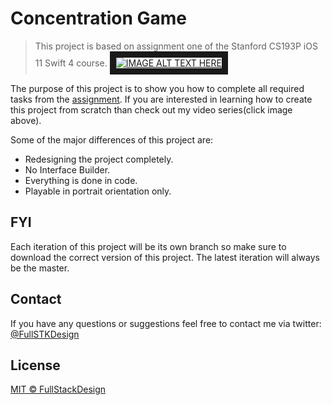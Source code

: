# Concentration Game

> This project is based on assignment one of the Stanford CS193P iOS 11 Swift 4 course.
<a href="http://www.youtube.com/watch?feature=player_embedded&v=FpjB5Q1t3tI
" target="_blank">
<img src="http://img.youtube.com/vi/FpjB5Q1t3tI/maxresdefault.jpg" 
alt="IMAGE ALT TEXT HERE" style="max-width: 100%; height: auto;" border="10" />
</a>

The purpose of this project is to show you how to complete all required tasks from the [assignment](https://drive.google.com/file/d/1u-b4agSQqKBROU5dTKryHz6nwdqDWS8G/view?usp=sharing). If you are interested in learning how to create this project from scratch than check out my video series(click image above).

Some of the major differences of this project are:
- Redesigning the project completely.
- No Interface Builder.
- Everything is done in code.
- Playable in portrait orientation only.


## FYI
Each iteration of this project will be its own branch so make sure to download the correct version of this project. The latest iteration will always be the master.

## Contact
If you have any questions or suggestions feel free to contact me via twitter: [@FullSTKDesign](https://twitter.com/FullSTKDesign?lang=en)

## License

[MIT © FullStackDesign](../LICENSE)
